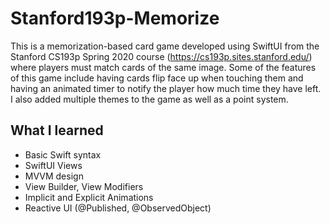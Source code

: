 # Stanford193p-Memorize
This is a memorization-based card game developed using SwiftUI from the Stanford CS193p Spring 2020 course (https://cs193p.sites.stanford.edu/) where players must match cards of the same image.
Some of the features of this game include having cards flip face up when touching them and having an animated timer to notify the player how much time they have left.
I also added multiple themes to the game as well as a point system.
## What I learned
<ul>
<li>Basic Swift syntax</li>
<li>SwiftUI Views</li>
<li>MVVM design</li>
<li>View Builder, View Modifiers</li>
<li>Implicit and Explicit Animations</li>
<li>Reactive UI (@Published, @ObservedObject)</li>
</ul>
